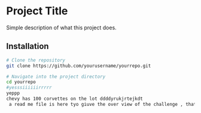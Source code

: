 # Project Title

Simple description of what this project does.

## Installation

```bash
# Clone the repository
git clone https://github.com/yourusername/yourrepo.git

# Navigate into the project directory
cd yourrepo
#yesssiiiiiirrrrr
yeppp
chevy has 100 corvettes on the lot ddddyrukjrtejkdt
 a read me file is here tyo giuve the over view of the challenge , that way the instructor can check my work and make sure everything is functional 